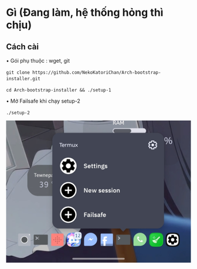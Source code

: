 # Gì (Đang làm, hệ thống hỏng thì chịu)

## Cách cài

• Gói phụ thuộc : wget, git

``git clone https://github.com/NekoKatoriChan/Arch-bootstrap-installer.git``

``cd Arch-bootstrap-installer && ./setup-1``

• Mở Failsafe khi chạy setup-2

``./setup-2``

![aha](https://raw.githubusercontent.com/NekoKatoriChan/Arch-bootstrap-installer/refs/heads/main/IMG_20241210_055334.jpg)


